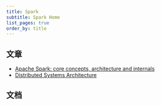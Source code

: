 ```yaml
---
title: Spark
subtitle: Spark Home
list_pages: true
order_by: title
---
```


## 文章

* [Apache Spark: core concepts, architecture and internals](https://datastrophic.io/core-concepts-architecture-and-internals-of-apache-spark/)
* [Distributed Systems Architecture](https://0x0fff.com/category/spark/)

## 文档

